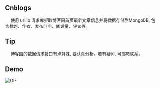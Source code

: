 ## Cnblogs
&emsp; 使用 urllib 请求库抓取博客园首页最新文章信息并将数据存储到MongoDB, 包含标题、作者、发布时间、阅读量、评论等。

## Tip
&emsp; 博客园的数据请求接口有点特殊, 要认真分析。若有疑问, 可邮箱联系。

## Demo
![GIF](https://github.com/Northxw/Python3_WebSpider/blob/master/01-Cnblogs/demo/demo.gif)
